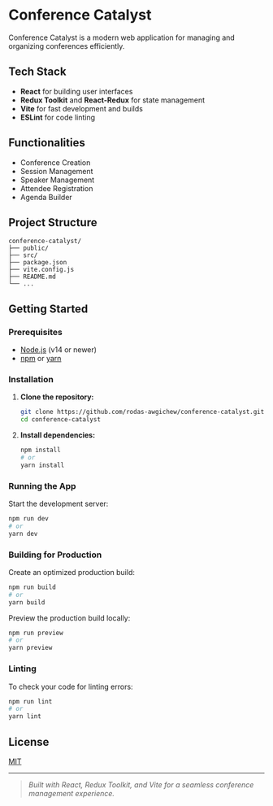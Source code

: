 # Conference Catalyst

Conference Catalyst is a modern web application for managing and organizing conferences efficiently.

## Tech Stack

- **React** for building user interfaces
- **Redux Toolkit** and **React-Redux** for state management
- **Vite** for fast development and builds
- **ESLint** for code linting

## Functionalities

- Conference Creation
- Session Management
- Speaker Management
- Attendee Registration
- Agenda Builder

## Project Structure

```
conference-catalyst/
├── public/
├── src/
├── package.json
├── vite.config.js
├── README.md
└── ...
```

## Getting Started

### Prerequisites

- [Node.js](https://nodejs.org/) (v14 or newer)
- [npm](https://www.npmjs.com/) or [yarn](https://yarnpkg.com/)

### Installation

1. **Clone the repository:**
   ```sh
   git clone https://github.com/rodas-awgichew/conference-catalyst.git
   cd conference-catalyst
   ```

2. **Install dependencies:**
   ```sh
   npm install
   # or
   yarn install
   ```

### Running the App

Start the development server:
```sh
npm run dev
# or
yarn dev
```

### Building for Production

Create an optimized production build:
```sh
npm run build
# or
yarn build
```

Preview the production build locally:
```sh
npm run preview
# or
yarn preview
```

### Linting

To check your code for linting errors:
```sh
npm run lint
# or
yarn lint
```

## License

[MIT](LICENSE)

---

> _Built with React, Redux Toolkit, and Vite for a seamless conference management experience._
